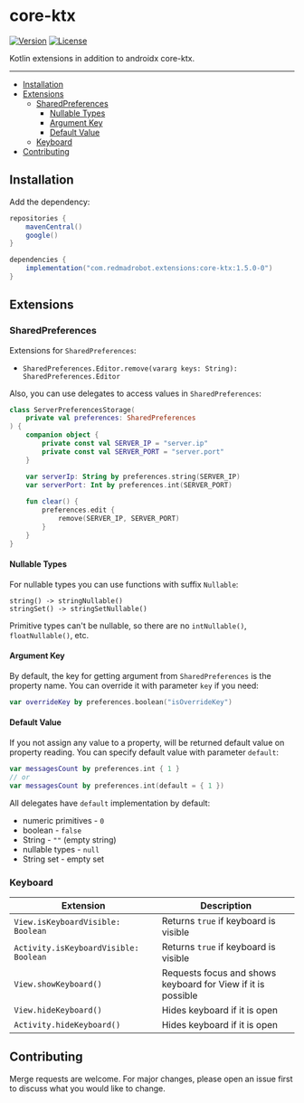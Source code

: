 # core-ktx <GitHub path="RedMadRobot/redmadrobot-android-ktx/tree/main/core-ktx"/>
[![Version](https://img.shields.io/maven-central/v/com.redmadrobot.extensions/core-ktx?style=flat-square)][mavenCentral] [![License](https://img.shields.io/github/license/RedMadRobot/redmadrobot-android-ktx?style=flat-square)][license]

Kotlin extensions in addition to androidx core-ktx.

---
<!-- START doctoc generated TOC please keep comment here to allow auto update -->
<!-- DON'T EDIT THIS SECTION, INSTEAD RE-RUN doctoc TO UPDATE -->

- [Installation](#installation)
- [Extensions](#extensions)
  - [SharedPreferences](#sharedpreferences)
    - [Nullable Types](#nullable-types)
    - [Argument Key](#argument-key)
    - [Default Value](#default-value)
  - [Keyboard](#keyboard)
- [Contributing](#contributing)

<!-- END doctoc generated TOC please keep comment here to allow auto update -->

## Installation

Add the dependency:
```groovy
repositories {
    mavenCentral()
    google()
}

dependencies {
    implementation("com.redmadrobot.extensions:core-ktx:1.5.0-0")
}
```

## Extensions

### SharedPreferences

Extensions for `SharedPreferences`:
- `SharedPreferences.Editor.remove(vararg keys: String): SharedPreferences.Editor`

Also, you can use delegates to access values in `SharedPreferences`:
```kotlin
class ServerPreferencesStorage(
    private val preferences: SharedPreferences
) {
    companion object {
        private const val SERVER_IP = "server.ip"
        private const val SERVER_PORT = "server.port"
    }

    var serverIp: String by preferences.string(SERVER_IP)
    var serverPort: Int by preferences.int(SERVER_PORT)
    
    fun clear() {
        preferences.edit {
            remove(SERVER_IP, SERVER_PORT)
        }
    }
}
```

#### Nullable Types

For nullable types you can use functions with suffix `Nullable`:
```
string() -> stringNullable()
stringSet() -> stringSetNullable()
```

Primitive types can't be nullable, so there are no `intNullable()`, `floatNullable()`, etc.

#### Argument Key

By default, the key for getting argument from `SharedPreferences` is the property name.
You can override it with parameter `key` if you need:
```kotlin
var overrideKey by preferences.boolean("isOverrideKey")
```

#### Default Value

If you not assign any value to a property, will be returned default value on property reading.
You can specify default value with parameter `default`:
```kotlin
var messagesCount by preferences.int { 1 }
// or
var messagesCount by preferences.int(default = { 1 })
```

All delegates have `default` implementation by default:
- numeric primitives - `0`
- boolean - `false`
- String - `""` (empty string)
- nullable types - `null`
- String set - empty set

### Keyboard

Extension                             | Description
------------------------------------- | ------------------------------------------------------------
`View.isKeyboardVisible: Boolean`     | Returns `true` if keyboard is visible
`Activity.isKeyboardVisible: Boolean` | Returns `true` if keyboard is visible
`View.showKeyboard()`                 | Requests focus and shows keyboard for View if it is possible
`View.hideKeyboard()`                 | Hides keyboard if it is open
`Activity.hideKeyboard()`             | Hides keyboard if it is open

## Contributing
Merge requests are welcome.
For major changes, please open an issue first to discuss what you would like to change.

[mavenCentral]: https://search.maven.org/artifact/com.redmadrobot.extensions/core-ktx
[license]: ../LICENSE
